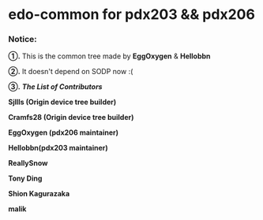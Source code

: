 # edo-common for pdx203 && pdx206

### **Notice:**

**①.** This is the common tree made by **EggOxygen** & **Hellobbn**

**②.** It doesn't depend on SODP now :(

**③.** ***The List of Contributors***

**Sjllls (Origin device tree builder)**

**Cramfs28 (Origin device tree builder)**

**EggOxygen (pdx206 maintainer)**

**Hellobbn(pdx203 maintainer)**

**ReallySnow**

**Tony Ding**

**Shion Kagurazaka** 

**malik**

